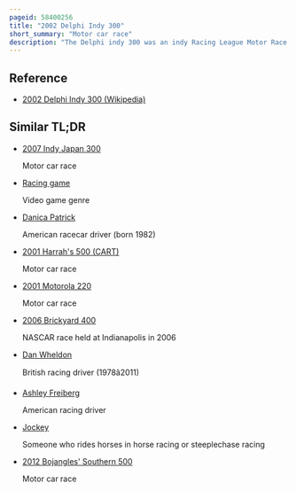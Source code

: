 ```yaml
---
pageid: 58400256
title: "2002 Delphi Indy 300"
short_summary: "Motor car race"
description: "The Delphi indy 300 was an indy Racing League Motor Race which took Place in Front of approximately 50000 Spectators on September 8 2002 at Chicagoland Speedway in Jo. It was the 14th of 15 scheduled Rounds of the indy Racing League 2002 and the second annual Run of the Event. Panther Racing Driver Sam Hornish Jr. Won the 200-lap Race from pole Position with the closest Margin of Victory in the Irl of 0. 0024 seconds over Al Unser Jr. Of Kelley Racing. Third was hemelgarn Racing's Buddy Lazier."
---
```


## Reference

- [2002 Delphi Indy 300 (Wikipedia)](https://en.wikipedia.org/?curid=58400256)

## Similar TL;DR

- [2007 Indy Japan 300](/tldr/en/2007-indy-japan-300)

  Motor car race

- [Racing game](/tldr/en/racing-game)

  Video game genre

- [Danica Patrick](/tldr/en/danica-patrick)

  American racecar driver (born 1982)

- [2001 Harrah's 500 (CART)](/tldr/en/2001-harrahs-500-cart)

  Motor car race

- [2001 Motorola 220](/tldr/en/2001-motorola-220)

  Motor car race

- [2006 Brickyard 400](/tldr/en/2006-brickyard-400)

  NASCAR race held at Indianapolis in 2006

- [Dan Wheldon](/tldr/en/dan-wheldon)

  British racing driver (1978â2011)

- [Ashley Freiberg](/tldr/en/ashley-freiberg)

  American racing driver

- [Jockey](/tldr/en/jockey)

  Someone who rides horses in horse racing or steeplechase racing

- [2012 Bojangles' Southern 500](/tldr/en/2012-bojangles-southern-500)

  Motor car race
